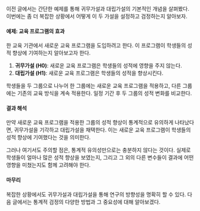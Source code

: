 이전 글에서는 간단한 예제를 통해 귀무가설과 대립가설의 기본적인 개념을 살펴봤다. 이번에는 좀 더 복잡한 상황에서 어떻게 이 두 가설을 설정하고 검정하는지 알아보자.

#### 예제: 교육 프로그램의 효과

한 교육 기관에서 새로운 교육 프로그램을 도입하려고 한다. 이 프로그램이 학생들의 성적 향상에 기여하는지 알아보고자 한다.

1. **귀무가설 (H0)**: 새로운 교육 프로그램은 학생들의 성적에 영향을 주지 않는다.
2. **대립가설 (H1)**: 새로운 교육 프로그램은 학생들의 성적을 향상시킨다.

학생들을 두 그룹으로 나누어 한 그룹에는 새로운 교육 프로그램을 적용하고, 다른 그룹에는 기존의 교육 방식을 계속 적용한다. 일정 기간 후 두 그룹의 성적 변화를 비교한다.

#### 결과 해석

만약 새로운 교육 프로그램을 적용한 그룹의 성적 향상이 통계적으로 유의하게 나타났다면, 귀무가설을 기각하고 대립가설을 채택한다. 이는 새로운 교육 프로그램이 학생들의 성적 향상에 기여했다는 것을 의미한다.

그러나 여기서도 주의할 점은, 통계적 유의성만으로는 충분하지 않다는 것이다. 실제로 학생들이 얼마나 많은 성적 향상을 보였는지, 그리고 그 외의 다른 변수들이 결과에 어떤 영향을 미쳤는지도 함께 고려해야 한다.

#### 마무리

복잡한 상황에서도 귀무가설과 대립가설을 통해 연구의 방향성을 명확히 할 수 있다. 다음 글에서는 통계적 검정의 다양한 방법과 그 중요성에 대해 알아보겠다.